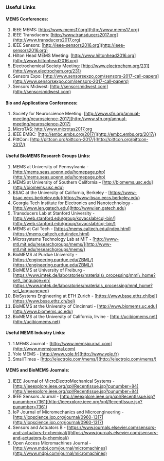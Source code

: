 ### Useful Links

#### MEMS Conferences:

1. IEEE MEMS:   [http://www.mems17.org](http://www.mems17.org)
2. IEEE Transducers: [http://www.transducers2017.org](http://www.transducers2017.org)
3. IEEE Sensors: [http://ieee-sensors2016.org](http://ieee-sensors2016.org)
4. Hilton Head MEMS Meeting: [http://www.hiltonhead2016.org](http://www.hiltonhead2016.org)
5. Electrochemical Society Meeting: [http://www.electrochem.org/231](http://www.electrochem.org/231)
6. Sensors Expo: [http://www.sensorsexpo.com/sensors-2017-call-papers](http://www.sensorsexpo.com/sensors-2017-call-papers)
7. Sensors Midwest: [http://sensorsmidwest.com](http://sensorsmidwest.com)

#### Bio and Applications Conferences:

1. Society for Neuroscience Meeting: [http://www.sfn.org/annual-meeting/neuroscience-2017](http://www.sfn.org/annual-meeting/neuroscience-2017)
2. MicroTAS: http://www.microtas2017.org
3. IEEE EMBC: [http://embc.embs.org/2017/](http://embc.embs.org/2017/)
4. PittCon: [http://pittcon.org/pittcon-2017/](http://pittcon.org/pittcon-2017/)

#### Useful BioMEMS Research Groups Links:

1. MEMS at University of Pennsylvania - [http://mems.seas.upenn.edu/homepage.php](http://mems.seas.upenn.edu/homepage.php)
2. MEMS at University of Southern California – [http://biomems.usc.edu](http://biomems.usc.edu)
3. BSAC at the University of California, Berkeley - [https://www-bsac.eecs.berkeley.edu](https://www-bsac.eecs.berkeley.edu)
4. Georgia Tech Institute for Electronics and Nanotechnology - [http://www.ien.gatech.edu](http://www.ien.gatech.edu)
5. Transducers Lab at Stanford University - [http://web.stanford.edu/group/kovacslab/cgi-bin/](http://web.stanford.edu/group/kovacslab/cgi-bin/)
6. MEMS at Cal Tech - [https://mems.caltech.edu/index.html](https://mems.caltech.edu/index.html)
7. Microsystems Technology Lab at MIT - [http://www-mtl.mit.edu/researchgroups/mems/](http://www-mtl.mit.edu/researchgroups/mems/)
8. BioMEMS at Purdue University - [https://engineering.purdue.edu/ZBML/](https://engineering.purdue.edu/ZBML/)
9. BioMEMS at University of Freiburg - [https://www.imtek.de/laboratories/materials\_processing/mml\_home?set\_language=en](https://www.imtek.de/laboratories/materials_processing/mml_home?set_language=en)
10. BioSystems Engineering at ETH Zurich - [https://www.bsse.ethz.ch/bel](https://www.bsse.ethz.ch/bel)
11. BioMEMS at the University of Cincinnati - [http://www.biomems.uc.edu](http://www.biomems.uc.edu)
12. BioMEMS at the University of California, Irvine - [http://ucibiomems.net](http://ucibiomems.net)

#### Useful MEMS Industry Links:

1. 1.MEMS Journal - [http://www.memsjournal.com](http://www.memsjournal.com)
2. Yole MEMS - [http://www.yole.fr](http://www.yole.fr)
3. SmallTimes - [http://electroiq.com/mems/](http://electroiq.com/mems/)

#### MEMS and BioMEMS Journals:

1. IEEE Journal of MicroElectroMechanical Systems - [http://ieeexplore.ieee.org/xpl/RecentIssue.jsp?punumber=84](http://ieeexplore.ieee.org/xpl/RecentIssue.jsp?punumber=84)
2. IEEE Sensors Journal - [http://ieeexplore.ieee.org/xpl/RecentIssue.jsp?punumber=7361](http://ieeexplore.ieee.org/xpl/RecentIssue.jsp?punumber=7361)
3. IoP Journal of Micromechanics and Microengineering - [http://iopscience.iop.org/journal/0960-1317](http://iopscience.iop.org/journal/0960-1317)
4. Sensors and Actuators B - [https://www.journals.elsevier.com/sensors-and-actuators-b-chemical/](https://www.journals.elsevier.com/sensors-and-actuators-b-chemical/)
5. Open Access Micromachines Journal - [http://www.mdpi.com/journal/micromachines](http://www.mdpi.com/journal/micromachines)